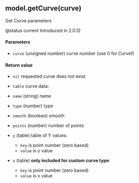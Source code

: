 <!-- This file was generated by the script. Do not edit it, any changes will be lost! -->

## model.getCurve(curve)



Get Curve parameters

@status current Introduced in 2.0.12


#### Parameters

* `curve` (unsigned number) curve number (use 0 for Curve1)



#### Return value

* `nil` requested curve does not exist

* `table` curve data:
 * `name` (string) name
 * `type` (number) type
 * `smooth` (boolean) smooth
 * `points` (number) number of points
 * `y` (table) table of Y values:
   * `key` is point number (zero based)
   * `value` is y value
 * `x` (table) **only included for custom curve type**:
   * `key` is point number (zero based)
   * `value` is x value



